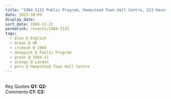 ```yaml
---
title: "1984-1122 Public Program, Hampstead Town Hall Centre, 213 Haverstock Hill, London NW3 4QP, UK"
date: 2023-10-09
display_date: 
sort_date: 1984-11-22
permalink: /events/1984-1122
tags:
  - blue @ English
  - brown @ UK
  - crimson @ 1984
  - deeppink @ Public Program
  - green @ 1984-11
  - orange @ London
  - peru @ Hampstead Town Hall Centre
---
```


<br>

<wave-list>
  <list-title color="DarkSeaGreen" width="55">Key Quotes</list-title>
  <list-item color="BlanchedAlmond" width="280"><b>Q1:</b> <i></i></list-item>
  <list-item color="Lavender" width="280"><b>Q2:</b> <i></i></list-item>
</wave-list>

<br>

<wave-list>
  <list-title color="DarkSeaGreen" width="55">Comments</list-title>
  <list-item color="BlanchedAlmond" width="280"><b>C1:</b> <i></i></list-item>
  <list-item color="Lavender" width="280"><b>C2:</b> <i></i></list-item>
</wave-list>